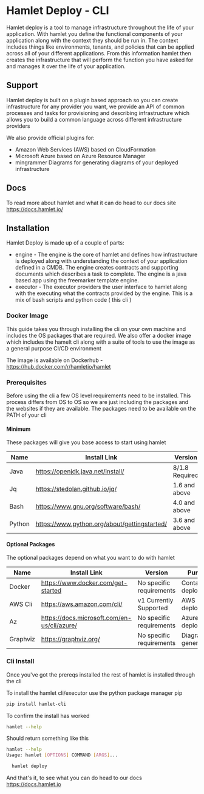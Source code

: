 # Hamlet Deploy - CLI

Hamlet deploy is a tool to manage infrastructure throughout the life of your application. With hamlet you define the functional components of your application along with the context they should be run in. The context includes things like environments, tenants, and policies that can be applied across all of your different applications.
From this information hamlet then creates the infrastructure that will perform the function you have asked for and manages it over the life of your application.

## Support

Hamlet deploy is built on a plugin based approach so you can create infrastructure for any provider you want, we provide an API of common processes and tasks for provisioning and describing infrastructure which allows you to build a common language across different infrastructure providers

We also provide official plugins for:

- Amazon Web Services (AWS) based on CloudFormation
- Microsoft Azure based on Azure Resource Manager
- mingrammer Diagrams for generating diagrams of your deployed infrastructure

## Docs

To read more about hamlet and what it can do head to our docs site https://docs.hamlet.io/

## Installation

Hamlet Deploy is made up of a couple of parts:

- engine - The engine is the core of hamlet and defines how infrastructure is deployed along with understanding the context of your application defined in a CMDB. The engine creates contracts and supporting documents which describes a task to complete. The engine is a java based app using the freemarker template engine.
- executor - The executor providers the user interface to hamlet along with the executing what the contracts provided by the engine. This is a mix of bash scripts and python code ( this cli )

### Docker Image

This guide takes you through installing the cli on your own machine and includes the OS packages that are required. We also offer a docker image which includes the hamelt cli along with a suite of tools to use the image as a general purpose CI/CD environment

The image is available on Dockerhub - https://hub.docker.com/r/hamletio/hamlet

### Prerequisites

Before using the cli a few OS level requirements need to be installed. This process differs from OS to OS so we are just including the packages and the websites if they are available. The packages need to be available on the PATH of your cli

#### Minimum

These packages will give you base access to start using hamlet

| Name   | Install Link                                 | Version           |
|--------|----------------------------------------------|-------------------|
| Java   | https://openjdk.java.net/install/            | 8/1.8 Required    |
| Jq     | https://stedolan.github.io/jq/               | 1.6 and above     |
| Bash   | https://www.gnu.org/software/bash/           | 4.0 and above     |
| Python | https://www.python.org/about/gettingstarted/ | 3.6 and above     |

#### Optional Packages

The optional packages depend on what you want to do with hamlet

| Name     | Install Link                                 | Version                  | Purpose                  |
|----------|----------------------------------------------|--------------------------|--------------------------|
| Docker   | https://www.docker.com/get-started           | No specific requirements | Container deployments    |
| AWS Cli  | https://aws.amazon.com/cli/                  | v1 Currently Supported   | AWS deployments          |
| Az       | https://docs.microsoft.com/en-us/cli/azure/  | No specific requirements | Azure deployments        |
| Graphviz | https://graphviz.org/                        | No specific requirements | Diagram generation       |

### Cli Install

Once you've got the prereqs installed the rest of hamlet is installed through the cli

To install the hamlet cli/executor use the python package manager pip

```bash
pip install hamlet-cli
```

To confirm the install has worked

```bash
hamlet --help
```

Should return something like this

```bash
hamlet --help
Usage: hamlet [OPTIONS] COMMAND [ARGS]...

  hamlet deploy
```

And that's it, to see what you can do head to our docs https://docs.hamlet.io
